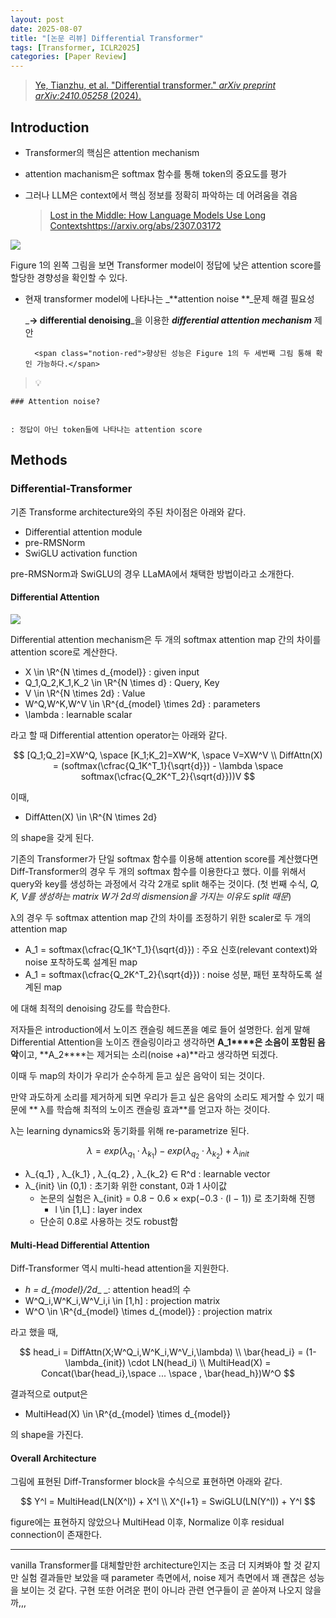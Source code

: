 ```yaml
---
layout: post
date: 2025-08-07
title: "[논문 리뷰] Differential Transformer"
tags: [Transformer, ICLR2025]
categories: [Paper Review]
---
```


> [Ye, Tianzhu, et al. "Differential transformer." ](https://arxiv.org/abs/2410.05258)[_arXiv preprint arXiv:2410.05258_](https://arxiv.org/abs/2410.05258)[ (2024).](https://arxiv.org/abs/2410.05258)



## Introduction

- Transformer의 핵심은 attention mechanism
- attention machanism은 softmax 함수를 통해 token의 중요도를 평가
- 그러나 LLM은 context에서 핵심 정보를 정확히 파악하는 데 어려움을 겪음

	> [Lost in the Middle: How Language Models Use Long Contextshttps://arxiv.org/abs/2307.03172](https://arxiv.org/abs/2307.03172)


![](https://prod-files-secure.s3.us-west-2.amazonaws.com/542b861c-36a8-4051-84e5-8804b6728dba/9083ea56-691a-4752-ae26-47f403431ac8/image.png?X-Amz-Algorithm=AWS4-HMAC-SHA256&X-Amz-Content-Sha256=UNSIGNED-PAYLOAD&X-Amz-Credential=ASIAZI2LB466YOG3NY5X%2F20250810%2Fus-west-2%2Fs3%2Faws4_request&X-Amz-Date=20250810T121446Z&X-Amz-Expires=3600&X-Amz-Security-Token=IQoJb3JpZ2luX2VjEJv%2F%2F%2F%2F%2F%2F%2F%2F%2F%2FwEaCXVzLXdlc3QtMiJHMEUCIE%2BQgkA4dpdgEZrF4ZAthdw9qPadO5TxmGELoZmjwTNyAiEA27tUsh3issFGf%2BgNNR1A5M7ATiCKcmrqpOCiTDjdfUcqiAQI1P%2F%2F%2F%2F%2F%2F%2F%2F%2F%2FARAAGgw2Mzc0MjMxODM4MDUiDLxK893YvuSJLWQSLSrcAx%2F7cwlZbxdTjeI8IzAbLp9AEZbJ1WsS6yjo126PdlFjJJtUFzf4UDFwEuG3Yvf1ef9Buv9aNE8yNAD81uIP00gBg1E6F6gi8qBhU6hY%2BCKIKRFy5gzGThImlV5t56jZo25Ho9Wuk%2BvULZ%2BTeOcC%2B3vSDF%2BdY7G7LKc8wjblYq3miQlhN88UD94qMd%2FN4mEIuZSIUyEgPToUr4CQdzMFbrGZDsFvUbJW8M3MMCsWNGAlDX%2FGQYhHjIhraerbKd3UbygwWj4EsibqcuLsNgFkbyNADX2VfBNFvTZB%2F6LrAsGm7NDoBv%2B6mXjA%2FjpX4i%2FunHjtBz7eVpSxuc%2FPTOadGK33JeRIiNAPivjsY9Bn35yx0byjWRGRNxNO3YjMMZAJi0qt4mqc4J5HGUDQa7RGdXcNLFG85rK6pP66q1rVM32TB2Y2yZUFonNmCkjMymY4vAtdCw98xSB640mbHHXUgPV6NJQZe84X0NNKlhULFS4iISw68Gj%2FxuHPiTnZzNm6jhT0UaKUIXgKwnUv5f8pOiFHy%2BCRoM6QlplXBn4C1Mz%2FKMXSXRgfjA0H%2FT%2FeNJILQKQCDCwwvYZVs8hvUr3h3%2FY7Yfu3mUHacOMiasHYHyGaY4IHDKX12sbjmPOVMLX%2B4cQGOqUBWkkR9%2FX9SGWgUtp%2BJORo7yq2TL4LguNHg7wp0F4W0SsCKy%2F1uLoKJu8RweEz06Z5n2UwXFHFNhBBjeKFiUVKJzcu1MPZUHroIRx5TI3PGhBCtyjUt5NGeT5vIkM%2BGvZZvSogFI8zFOFaMSHMwWXhp9lc%2FesSsUd7Qt7v5oZ%2FdNnmEBjeIDpx3uKri3G1F%2BgUzvyxBAcQaYuLec62c7EbewaD3bbY&X-Amz-Signature=34f590414e6fdcff1e6aa2501ff74f409d57f8a2ca25ac6fbfc5810d9bdeb6a2&X-Amz-SignedHeaders=host&x-amz-checksum-mode=ENABLED&x-id=GetObject)


Figure 1의 왼쪽 그림을 보면 Transformer model이 정답에 낮은 attention score를 할당한 경향성을 확인할 수 있다.

- 현재 transformer model에 나타나는 _**attention noise **_문제 해결 필요성

	_**→ differential denoising**_을 이용한 _**differential attention mechanism**_ 제안


		<span class="notion-red">향상된 성능은 Figure 1의 두 세번째 그림 통해 확인 가능하다.</span>


> 💡 


	### Attention noise?


	: 정답이 아닌 token들에 나타나는 attention score



## Methods



### Differential-Transformer


기존 Transforme architecture와의 주된 차이점은 아래와 같다.

- Differential attention module
- pre-RMSNorm
- SwiGLU activation function

pre-RMSNorm과 SwiGLU의 경우 LLaMA에서 채택한 방법이라고 소개한다.



#### Differential Attention


![](https://prod-files-secure.s3.us-west-2.amazonaws.com/542b861c-36a8-4051-84e5-8804b6728dba/116d70b2-1963-4810-9167-f4c7d8a06e8f/image.png?X-Amz-Algorithm=AWS4-HMAC-SHA256&X-Amz-Content-Sha256=UNSIGNED-PAYLOAD&X-Amz-Credential=ASIAZI2LB466YOG3NY5X%2F20250810%2Fus-west-2%2Fs3%2Faws4_request&X-Amz-Date=20250810T121446Z&X-Amz-Expires=3600&X-Amz-Security-Token=IQoJb3JpZ2luX2VjEJv%2F%2F%2F%2F%2F%2F%2F%2F%2F%2FwEaCXVzLXdlc3QtMiJHMEUCIE%2BQgkA4dpdgEZrF4ZAthdw9qPadO5TxmGELoZmjwTNyAiEA27tUsh3issFGf%2BgNNR1A5M7ATiCKcmrqpOCiTDjdfUcqiAQI1P%2F%2F%2F%2F%2F%2F%2F%2F%2F%2FARAAGgw2Mzc0MjMxODM4MDUiDLxK893YvuSJLWQSLSrcAx%2F7cwlZbxdTjeI8IzAbLp9AEZbJ1WsS6yjo126PdlFjJJtUFzf4UDFwEuG3Yvf1ef9Buv9aNE8yNAD81uIP00gBg1E6F6gi8qBhU6hY%2BCKIKRFy5gzGThImlV5t56jZo25Ho9Wuk%2BvULZ%2BTeOcC%2B3vSDF%2BdY7G7LKc8wjblYq3miQlhN88UD94qMd%2FN4mEIuZSIUyEgPToUr4CQdzMFbrGZDsFvUbJW8M3MMCsWNGAlDX%2FGQYhHjIhraerbKd3UbygwWj4EsibqcuLsNgFkbyNADX2VfBNFvTZB%2F6LrAsGm7NDoBv%2B6mXjA%2FjpX4i%2FunHjtBz7eVpSxuc%2FPTOadGK33JeRIiNAPivjsY9Bn35yx0byjWRGRNxNO3YjMMZAJi0qt4mqc4J5HGUDQa7RGdXcNLFG85rK6pP66q1rVM32TB2Y2yZUFonNmCkjMymY4vAtdCw98xSB640mbHHXUgPV6NJQZe84X0NNKlhULFS4iISw68Gj%2FxuHPiTnZzNm6jhT0UaKUIXgKwnUv5f8pOiFHy%2BCRoM6QlplXBn4C1Mz%2FKMXSXRgfjA0H%2FT%2FeNJILQKQCDCwwvYZVs8hvUr3h3%2FY7Yfu3mUHacOMiasHYHyGaY4IHDKX12sbjmPOVMLX%2B4cQGOqUBWkkR9%2FX9SGWgUtp%2BJORo7yq2TL4LguNHg7wp0F4W0SsCKy%2F1uLoKJu8RweEz06Z5n2UwXFHFNhBBjeKFiUVKJzcu1MPZUHroIRx5TI3PGhBCtyjUt5NGeT5vIkM%2BGvZZvSogFI8zFOFaMSHMwWXhp9lc%2FesSsUd7Qt7v5oZ%2FdNnmEBjeIDpx3uKri3G1F%2BgUzvyxBAcQaYuLec62c7EbewaD3bbY&X-Amz-Signature=3b4b5b8f51a99966d53f9e4288c0058aa17753bcdabfe7b9d4ed4a1b4adb701e&X-Amz-SignedHeaders=host&x-amz-checksum-mode=ENABLED&x-id=GetObject)


Differential attention mechanism은 두 개의 softmax attention map 간의 차이를 attention score로 계산한다.

- X \in \R^{N \times d\_{model}} : given input
- Q\_1,Q\_2,K\_1,K\_2 \in \R^{N \times d} : Query, Key
- V \in \R^{N \times 2d} : Value
- W^Q,W^K,W^V \in \R^{d\_{model} \times 2d} : parameters
- \lambda : learnable scalar

라고 할 때 Differential attention operator는 아래와 같다.


$$
[Q_1;Q_2]=XW^Q, \space [K_1;K_2]=XW^K, \space V=XW^V \\
DiffAttn(X) = (softmax(\cfrac{Q_1K^T_1}{\sqrt{d}}) - \lambda \space softmax(\cfrac{Q_2K^T_2}{\sqrt{d}}))V
$$


이때,

- DiffAtten(X) \in \R^{N \times 2d}

의 shape을 갖게 된다.


기존의 Transformer가 단일 softmax 함수를 이용해 attention score를 계산했다면 Diff-Transformer의 경우 두 개의 softmax 함수를 이용한다고 했다. 이를 위해서 query와 key를 생성하는 과정에서 각각 2개로 split 해주는 것이다. <span class="notion-red">(첫 번째 수식, </span><span class="notion-red">_Q, K, V를 생성하는 matrix W가 2d의 dismension을 가지는 이유도 split 때문_</span><span class="notion-red">)</span>


 λ의 경우 두 softmax attention map 간의 차이를 조정하기 위한 scaler로 두 개의 attention map

- A\_1 = softmax(\cfrac{Q\_1K^T\_1}{\sqrt{d}}) : 주요 신호(relevant context)와 noise 포착하도록 설계된 map
- A\_1 = softmax(\cfrac{Q\_2K^T\_2}{\sqrt{d}}) : noise 성분, 패턴 포착하도록 설계된 map 

에 대해 최적의 denoising 강도를 학습한다.


저자들은 introduction에서 노이즈 캔슬링 헤드폰을 예로 들어 설명한다. 쉽게 말해 Differential Attention을 노이즈 캔슬링이라고 생각하면 **A\_1****은 소음이 포함된 음악**이고, **A\_2****는 제거되는 소리(noise +a)**라고 생각하면 되겠다. 


이때 두 map의 차이가 우리가 순수하게 듣고 싶은 음악이 되는 것이다. 


만약 과도하게 소리를 제거하게 되면 우리가 듣고 싶은 음악의 소리도 제거할 수 있기 때문에 ** λ를 학습해 최적의 노이즈 캔슬링 효과**를 얻고자 하는 것이다.


λ는 learning dynamics와 동기화를 위해 re-parametrize 된다.


$$
\lambda = exp(\lambda_{q_1} \cdot \lambda_{k_1}) - exp(\lambda_{q_2} \cdot \lambda_{k_2}) + \lambda_{init}
$$

- λ\_{q\_1} , λ\_{k\_1} , λ\_{q\_2} , λ\_{k\_2} ∈ R^d : learnable vector
- λ\_{init} \in (0,1) : 초기화 위한 constant, 0과 1 사이값
	- 논문의 실험은 λ\_{init} = 0.8 − 0.6 × exp(−0.3 · (l − 1)) 로 초기화해 진행
		- l \in [1,L] : layer index
	- 단순히 0.8로 사용하는 것도 robust함


#### **Multi-Head Differential Attention**


Diff-Transformer 역시 multi-head attention을 지원한다.

- _h = d\_{model}/2d__ _: attention head의 수
- W^Q\_i,W^K\_i,W^V\_i,i \in [1,h] : projection matrix
- W^O \in \R^{d\_{model} \times d\_{model}} : projection matrix

라고 했을 때,


$$
head_i = DiffAttn(X;W^Q_i,W^K_i,W^V_i,\lambda) \\
\bar{head_i} = (1-\lambda_{init}) \cdot LN(head_i) \\
MultiHead(X) = Concat(\bar{head_i},\space ... \space , \bar{head_h})W^O
$$


결과적으로 output은

- MultiHead(X) \in \R^{d\_{model} \times d\_{model}}

의 shape을 가진다.



#### Overall Architecture


그림에 표현된 Diff-Transformer block을 수식으로 표현하면 아래와 같다.


$$
Y^l = MultiHead(LN(X^l)) + X^l \\
X^{l+1} = SwiGLU(LN(Y^l)) + Y^l
$$


figure에는 표현하지 않았으나 MultiHead 이후, Normalize 이후 residual connection이 존재한다.


---


vanilla Transformer를 대체할만한 architecture인지는 조금 더 지켜봐야 할 것 같지만 실험 결과들만 보았을 때 parameter 측면에서, noise 제거 측면에서 꽤 괜찮은 성능을 보이는 것 같다. 구현 또한 어려운 편이 아니라 관련 연구들이 곧 쏟아져 나오지 않을까,,,

